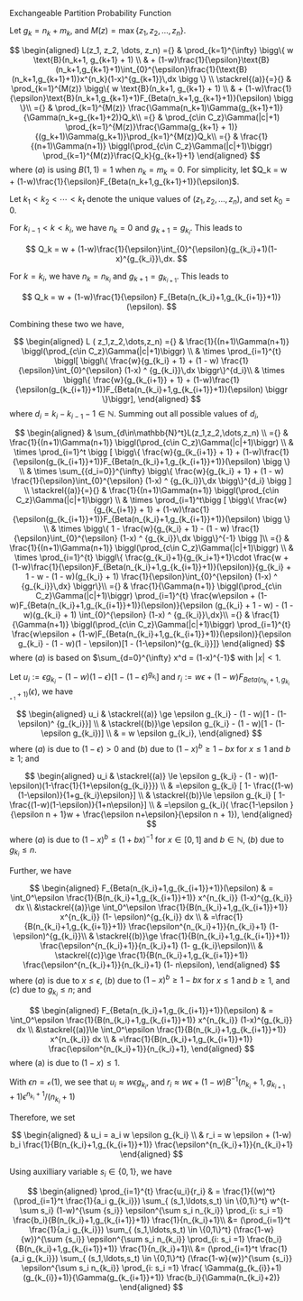 Exchangeable Partition Probability Function

Let $g_k = n_k+m_k$, and $M(z)= \max\{z_1,z_2,\dots,z_n\}$.

$$
\begin{aligned} 
L(z_1, z_2, \dots, z_n)  ={} &  \prod_{k=1}^{\infty} \bigg\{ w \text{B}(n_k+1,  g_{k+1} + 1) \\
& + (1-w)\frac{1}{\epsilon}\text{B}(n_k+1,g_{k+1}+1)\int_{0}^{\epsilon}\frac{1}{\text{B}(n_k+1,g_{k+1}+1)}x^{n_k}(1-x)^{g_{k+1}}\,dx \bigg \}  \\ 
\stackrel{(a)}{=}{} & \prod_{k=1}^{M(z)} \bigg\{ w \text{B}(n_k+1,  g_{k+1} + 1) \\
& + (1-w)\frac{1}{\epsilon}\text{B}(n_k+1,g_{k+1}+1)F_{Beta(n_k+1,g_{k+1}+1)}(\epsilon) \bigg \}\\
={} & \prod_{k=1}^{M(z)} \frac{\Gamma(n_k+1)\Gamma(g_{k+1}+1)}{\Gamma(n_k+g_{k+1}+2)}Q_k\\
={} & \prod_{c\in C_z}\Gamma(|c|+1) \prod_{k=1}^{M(z)}\frac{\Gamma(g_{k+1} + 1)}{(g_k+1)\Gamma(g_k+1)}\prod_{k=1}^{M(z)}Q_k\\
={} & \frac{1}{(n+1)\Gamma(n+1)} \biggl(\prod_{c\in C_z}\Gamma(|c|+1)\biggr) \prod_{k=1}^{M(z)}\frac{Q_k}{g_{k+1}+1}
\end{aligned}
$$
where $(a)$ is using $B(1,1)=1$ when $n_k=m_k=0$. For simplicity, let $Q_k = w + (1-w)\frac{1}{\epsilon}F_{Beta(n_k+1,g_{k+1}+1)}(\epsilon)$.

Let $k_1<k_2<\cdots<k_t$ denote the unique values of $(z_1,z_2,\dots,z_n)$, and set $k_0=0$.

For $k_{i-1}<k<k_{i}$, we have $n_k=0$ and $g_{k+1} = g_{k_i}$. This leads to

$$
Q_k = w + (1-w)\frac{1}{\epsilon}\int_{0}^{\epsilon}(g_{k_i}+1)(1-x)^{g_{k_i}}\,dx.
$$

For $k=k_{i}$, we have $n_k=n_{k_i}$ and $g_{k+1} = g_{k_{i+1}}$. This leads to

$$
Q_k = w + (1-w)\frac{1}{\epsilon} F_{Beta(n_{k_i}+1,g_{k_{i+1}}+1)}(\epsilon).
$$

Combining these two we have,

$$
\begin{aligned}
L  ( z_1,z_2,\dots,z_n) ={} & \frac{1}{(n+1)\Gamma(n+1)} \biggl(\prod_{c\in C_z}\Gamma(|c|+1)\biggr) \\
& \times \prod_{i=1}^{t} \biggl[ \biggl\{ \frac{w}{g_{k_i} + 1} + (1 - w) \frac{1}{\epsilon}\int_{0}^{\epsilon} (1-x) ^ {g_{k_i}}\,dx \biggr\}^{d_i}\\
& \times \biggl\{
\frac{w}{g_{k_{i+1}} + 1} + (1-w)\frac{1}{\epsilon(g_{k_{i+1}}+1)}F_{Beta(n_{k_i}+1,g_{k_{i+1}}+1)}(\epsilon)
\biggr \}\biggr],
\end{aligned}
$$
where $d_i = k_i-k_{i-1}-1\in \mathbb{N}$. Summing out all possible values of $d_i$,

$$
\begin{aligned}
& \sum_{d\in\mathbb{N}^t}L(z_1,z_2,\dots,z_n) \\
={}                 & \frac{1}{(n+1)\Gamma(n+1)} \biggl(\prod_{c\in C_z}\Gamma(|c|+1)\biggr) \\
& \times \prod_{i=1}^t \bigg [ \bigg\{
\frac{w}{g_{k_{i+1}} + 1} + (1-w)\frac{1}{\epsilon(g_{k_{i+1}}+1)}F_{Beta(n_{k_i}+1,g_{k_{i+1}}+1)}(\epsilon)
\bigg \} \\
& \times \sum_{{d_i=0}}^{\infty} \bigg\{ \frac{w}{g_{k_i} + 1} + (1 - w) \frac{1}{\epsilon}\int_{0}^{\epsilon} (1-x) ^ {g_{k_i}}\,dx \bigg\}^{d_i} \bigg ] \\
\stackrel{(a)}{=}{} & \frac{1}{(n+1)\Gamma(n+1)} \biggl(\prod_{c\in C_z}\Gamma(|c|+1)\biggr) \\
& \times \prod_{i=1}^t\bigg [ \bigg\{
\frac{w}{g_{k_{i+1}} + 1} + (1-w)\frac{1}{\epsilon(g_{k_{i+1}}+1)}F_{Beta(n_{k_i}+1,g_{k_{i+1}}+1)}(\epsilon)
\bigg \}  \\
& \times \bigg\{ 1 - \frac{w}{g_{k_i} + 1} - (1 - w) \frac{1}{\epsilon}\int_{0}^{\epsilon} (1-x) ^ {g_{k_i}}\,dx \bigg\}^{-1} \bigg ]\\
={}	& \frac{1}{(n+1)\Gamma(n+1)} \biggl(\prod_{c\in C_z}\Gamma(|c|+1)\biggr) \\
& \times \prod_{i=1}^{t} \biggl\{
\frac{g_{k_i}+1}{g_{k_i+1}+1}\cdot
\frac{w + (1-w)\frac{1}{\epsilon}F_{Beta(n_{k_i}+1,g_{k_{i+1}}+1)}(\epsilon)}{g_{k_i} + 1 - w - (1 - w)(g_{k_i} + 1) \frac{1}{\epsilon}\int_{0}^{\epsilon} (1-x) ^ {g_{k_i}}\,dx}
\biggr\}\\
={}	& \frac{1}{\Gamma(n+1)} \biggl(\prod_{c\in C_z}\Gamma(|c|+1)\biggr) \prod_{i=1}^{t} 
\frac{w\epsilon + (1-w)F_{Beta(n_{k_i}+1,g_{k_{i+1}}+1)}(\epsilon)}{\epsilon (g_{k_i} + 1 - w) - (1 - w)(g_{k_i} + 1) \int_{0}^{\epsilon} (1-x) ^ {g_{k_i}}\,dx}\\
={}	& \frac{1}{\Gamma(n+1)} \biggl(\prod_{c\in C_z}\Gamma(|c|+1)\biggr) \prod_{i=1}^{t} 
\frac{w\epsilon + (1-w)F_{Beta(n_{k_i}+1,g_{k_{i+1}}+1)}(\epsilon)}{\epsilon g_{k_i} - (1 - w)(1 - \epsilon)[1 - (1-\epsilon)^{g_{k_i}}]}
\end{aligned}
$$
where $(a)$ is based on $\sum_{d=0}^{\infty} x^d = (1-x)^{-1}$ with $|x|<1$.

Let  $u_i:={\epsilon g_{k_i} - (1 - w)(1 - \epsilon)[1 - (1-\epsilon)^{g_{k_i}}]}$ and $r_i:={w\epsilon + (1-w)F_{Beta(n_{k_i}+1,g_{k_{i+1}}+1)}(\epsilon)}$, we have

$$
\begin{aligned}
u_i & \stackrel{(a)}
\ge \epsilon g_{k_i} - (1 - w)[1 - (1-\epsilon)^ {g_{k_i}}] \\
& \stackrel{(b)}\ge \epsilon g_{k_i} - (1 - w)[1 - (1-\epsilon g_{k_i})] \\
& =  w \epsilon g_{k_i},
\end{aligned}
$$
where $(a)$ is due to $(1-\epsilon)>0$ and $(b)$ due to $(1-x)^b\ge 1- bx$ for $x\le 1$ and $b\ge 1$; and 

$$
\begin{aligned}
u_i & \stackrel{(a)}
\le \epsilon g_{k_i} - (1 - w)(1-\epsilon)(1-\frac{1}{1+\epsilon{g_{k_i}}}) \\
& =\epsilon g_{k_i} [ 
 1- \frac{(1-w)(1-\epsilon)}{1+g_{k_i}\epsilon}] \\
 & \stackrel{(b)}\le \epsilon g_{k_i} [ 
 1- \frac{(1-w)(1-\epsilon)}{1+n\epsilon}] \\
 & =\epsilon g_{k_i}(  \frac{1-\epsilon }{\epsilon n + 1}w + \frac{\epsilon n+\epsilon}{\epsilon n + 1}),
\end{aligned}
$$
where $(a)$ is due to $(1-x)^b\le  (1+ bx)^{-1}$ for $x\in[0,1]$ and $b\in \mathbb{N}$, $(b)$ due to $g_{k_i}\le n$.



Further, we have 

$$
\begin{aligned}
F_{Beta(n_{k_i}+1,g_{k_{i+1}}+1)}(\epsilon) & = \int_0^\epsilon \frac{1}{B(n_{k_i}+1,g_{k_{i+1}}+1)} x^{n_{k_i}} (1-x)^{g_{k_i}} dx \\
&\stackrel{(a)}\ge \int_0^\epsilon \frac{1}{B(n_{k_i}+1,g_{k_{i+1}}+1)} x^{n_{k_i}} (1- \epsilon)^{g_{k_i}} dx \\
& =\frac{1}{B(n_{k_i}+1,g_{k_{i+1}}+1)} \frac{\epsilon^{n_{k_i}+1}}{n_{k_i}+1} (1- \epsilon)^{g_{k_i}}\\
& \stackrel{(b)}\ge \frac{1}{B(n_{k_i}+1,g_{k_{i+1}}+1)} \frac{\epsilon^{n_{k_i}+1}}{n_{k_i}+1} (1- g_{k_i}\epsilon)\\
& \stackrel{(c)}\ge \frac{1}{B(n_{k_i}+1,g_{k_{i+1}}+1)} \frac{\epsilon^{n_{k_i}+1}}{n_{k_i}+1} (1- n\epsilon),
\end{aligned}
$$
where $(a)$ is due to $x\le \epsilon$, $(b)$ due to $(1-x)^b\ge 1- bx$ for $x\le 1$ and $b\ge 1$, and $(c)$ due to $g_{k_i}\le n$; and 

$$
\begin{aligned}
F_{Beta(n_{k_i}+1,g_{k_{i+1}}+1)}(\epsilon) & = \int_0^\epsilon \frac{1}{B(n_{k_i}+1,g_{k_{i+1}}+1)} x^{n_{k_i}} (1-x)^{g_{k_i}} dx \\
&\stackrel{(a)}\le \int_0^\epsilon \frac{1}{B(n_{k_i}+1,g_{k_{i+1}}+1)} x^{n_{k_i}}  dx \\
& =\frac{1}{B(n_{k_i}+1,g_{k_{i+1}}+1)} \frac{\epsilon^{n_{k_i}+1}}{n_{k_i}+1},
\end{aligned}
$$
where (a) is due to $(1-x)\le 1$.


With $\epsilon n =\mathcal{o}(1)$, we see that $u_i \approx w \epsilon g_{k_i}$, and $r_i \approx w \epsilon + (1-w) B^{-1}(n_{k_i}+1,g_{k_{i+1}}+1) \epsilon^{n_{k_i}+1}/(n_{k_i}+1)$

 Therefore, we set 

 $$
 \begin{aligned}
 & u_i = a_i w \epsilon g_{k_i} \\
 & r_i = w \epsilon + (1-w) b_i  \frac{1}{B(n_{k_i}+1,g_{k_{i+1}}+1)} \frac{\epsilon^{n_{k_i}+1}}{n_{k_i}+1}
 \end{aligned}
 $$

 Using auxilliary variable $s_i\in\{0,1\}$, we have 

 $$
 \begin{aligned}
 \prod_{i=1}^{t} \frac{u_i}{r_i}
 & = 
 \frac{1}{(w)^t}
 (\prod_{i=1}^t \frac{1}{a_i g_{k_i}})
 \sum_{ (s_1,\ldots,s_t) \in \{0,1\}^t}
 w^{t-\sum s_i} (1-w)^{\sum {s_i}}
 \epsilon^{\sum s_i n_{k_i}}
 \prod_{i: s_i =1} 
 \frac{b_i}{B(n_{k_i}+1,g_{k_{i+1}}+1)} \frac{1}{n_{k_i}+1}\\
  &= 
 (\prod_{i=1}^t \frac{1}{a_i g_{k_i}})
 \sum_{ (s_1,\ldots,s_t) \in \{0,1\}^t}
 (\frac{1-w}{w})^{\sum {s_i}}
 \epsilon^{\sum s_i n_{k_i}}
 \prod_{i: s_i =1} 
 \frac{b_i}{B(n_{k_i}+1,g_{k_{i+1}}+1)} \frac{1}{n_{k_i}+1}\\
 &= 
 (\prod_{i=1}^t \frac{1}{a_i g_{k_i}})
 \sum_{ (s_1,\ldots,s_t) \in \{0,1\}^t}
 (\frac{1-w}{w})^{\sum {s_i}}
 \epsilon^{\sum s_i n_{k_i}}
 \prod_{i: s_i =1} 
 \frac{ \Gamma(g_{k_{i}}+1) (g_{k_{i}}+1)}{\Gamma(g_{k_{i+1}}+1)}  \frac{b_i}{\Gamma(n_{k_i}+2)}
 \end{aligned}
 $$
